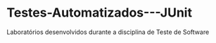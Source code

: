 # Testes-Automatizados---JUnit
Laboratórios desenvolvidos durante a disciplina de Teste de Software
